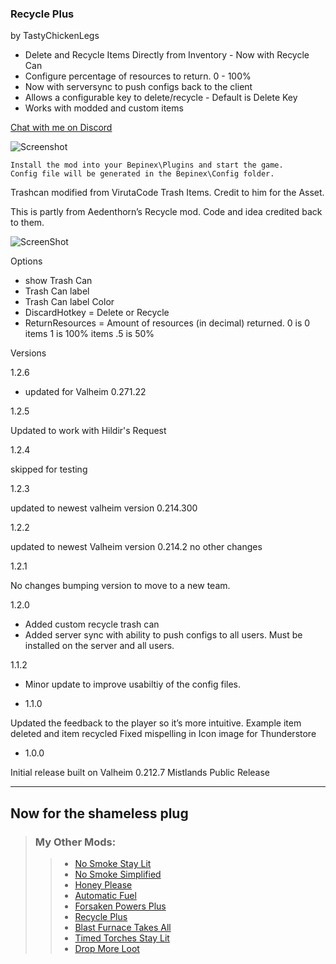 ### Recycle Plus

by TastyChickenLegs

- Delete and Recycle Items Directly from Inventory - Now with Recycle Can
- Configure percentage of resources to return. 0 - 100%
- Now with serversync to push configs back to the client
- Allows a configurable key to delete/recycle - Default is Delete Key
- Works with modded and custom items

[Chat with me on Discord](https://discord.com/users/TastyChickenLegs#4818)

![Screenshot](https://i.ibb.co/pXzrVdR/trash1.png)
```
Install the mod into your Bepinex\Plugins and start the game.
Config file will be generated in the Bepinex\Config folder.
```

Trashcan modified from VirutaCode Trash Items.  Credit to him for the Asset.

This is partly from Aedenthorn’s Recycle mod.  Code and idea credited back to them.

![ScreenShot](https://i.ibb.co/MgcYzmP/trassncan2.png)

Options

- show Trash Can
- Trash Can label
- Trash Can label Color
- DiscardHotkey = Delete or Recycle
- ReturnResources = Amount of resources (in decimal) returned. 0 is 0 items 1 is 100% items .5 is 50%


Versions

1.2.6

- updated for Valheim 0.271.22


1.2.5

Updated to work with Hildir's Request

1.2.4

skipped for testing

1.2.3

updated to newest valheim version 0.214.300


1.2.2

updated to newest Valheim version 0.214.2
no other changes

1.2.1

No changes bumping version to move to a new team.

1.2.0

- Added custom recycle trash can
- Added server sync with ability to push configs to all users.  Must be installed on the server and all users.

1.1.2

- Minor update to improve usabiltiy of the config files.

- 1.1.0

Updated the feedback to the player so it’s more intuitive.  Example item deleted and item recycled
Fixed mispelling in Icon image for Thunderstore

- 1.0.0

Initial release built on Valheim 0.212.7 Mistlands Public Release

_____
##	Now for the shameless plug

> ### My Other Mods:
>>* [No Smoke Stay Lit](https://valheim.thunderstore.io/package/TastyChickenLeg/NoSmokeStayLit/)
>>* [No Smoke Simplified](https://valheim.thunderstore.io/package/TastyChickenLegs/NoSmokeSimplified/)
>>* [Honey Please](https://valheim.thunderstore.io/package/TastyChickenLegs/HoneyPlease/)
>>* [Automatic Fuel](https://valheim.thunderstore.io/package/TastyChickenLeg/AutomaticFuel/)
>>* [Forsaken Powers Plus](https://valheim.thunderstore.io/package/TastyChickenLeg/ForsakenPowersPlus/)
>>* [Recycle Plus](https://valheim.thunderstore.io/package/TastyChickenLeg/RecyclePlus/)
>>* [Blast Furnace Takes All](https://valheim.thunderstore.io/package/TastyChickenLeg/BlastFurnaceTakesAll/)
>>* [Timed Torches Stay Lit](https://valheim.thunderstore.io/package/TastyChickenLeg/TimedTorchesStayLit/)
>>* [Drop More Loot](https://valheim.thunderstore.io/package/TastyChickenLegs/DropMoreLoot/)